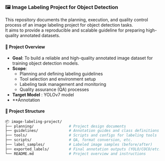 ### 🖼️ Image Labeling Project for Object Detection
This repository documents the planning, execution, and quality control process of an image labeling project for object detection tasks.  
It aims to provide a reproducible and scalable guideline for preparing high-quality annotated datasets.

#### 📌 Project Overview
- **Goal**: To build a reliable and high-quality annotated image dataset for training object detection models.
- **Scope**:
  - Planning and defining labeling guidelines
  - Tool selection and environment setup
  - Labeling task management and monitoring
  - Quality assurance (QA) processes
- **Target Model** : YOLOv7 model
- **Annotation 

#### 📂 Project Structure

```bash
📦 image-labeling-project/
├── planning/                # Project design documents
├── guidelines/              # Annotation guides and class definitions
├── tools/                   # Scripts and configs for labeling tools
├── scripts/                 # QA, format conversion, etc.
├── label_samples/           # Labeled image samples (before/after)
├── exported_labels/         # Final annotation outputs (YOLO/COCO/etc.)
└── README.md                # Project overview and instructions

